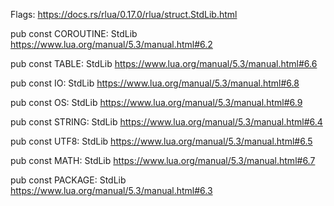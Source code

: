 Flags: https://docs.rs/rlua/0.17.0/rlua/struct.StdLib.html

pub const COROUTINE: StdLib 
https://www.lua.org/manual/5.3/manual.html#6.2

pub const TABLE: StdLib 
https://www.lua.org/manual/5.3/manual.html#6.6

pub const IO: StdLib 
https://www.lua.org/manual/5.3/manual.html#6.8

pub const OS: StdLib 
https://www.lua.org/manual/5.3/manual.html#6.9

pub const STRING: StdLib 
https://www.lua.org/manual/5.3/manual.html#6.4

pub const UTF8: StdLib 
https://www.lua.org/manual/5.3/manual.html#6.5

pub const MATH: StdLib 
https://www.lua.org/manual/5.3/manual.html#6.7

pub const PACKAGE: StdLib 
https://www.lua.org/manual/5.3/manual.html#6.3